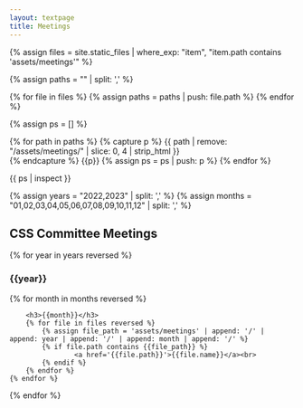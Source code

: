 ```yaml
---
layout: textpage
title: Meetings
---
```


<!-- PATH FORMAT:  assets/meetings/YYYY/MM/DD -->

{% assign files = site.static_files | where_exp: "item", "item.path contains 'assets/meetings'" %}


{% assign paths = "" | split: ',' %}

{% for file in files %}
    {% assign paths = paths | push: file.path %}
{% endfor %}

{% assign ps = [] %}

{% for path in paths %}
    {% capture p %}
        {{ path | remove: "/assets/meetings/" | slice: 0, 4 | strip_html }}<br>
    {% endcapture %}
    {{p}}
    {% assign ps = ps | push: p %}
{% endfor %}





{{ ps | inspect }}

{% assign years = "2022,2023" | split: ',' %}
{% assign months = "01,02,03,04,05,06,07,08,09,10,11,12" | split: ',' %}

<h2>CSS Committee Meetings</h2>

<p>

{% for year in years reversed %}
    <h3>{{year}}</h3>
    {% for month in months reversed %}

        <h3>{{month}}</h3>
        {% for file in files reversed %}
            {% assign file_path = 'assets/meetings' | append: '/' | append: year | append: '/' | append: month | append: '/' %}
            {% if file.path contains {{file_path}} %}
                    <a href='{{file.path}}'>{{file.name}}</a><br>
            {% endif %}
        {% endfor %}
    {% endfor %}
{% endfor %}

</p>
